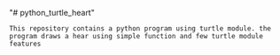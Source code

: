 "# python_turtle_heart" 
    
    This repository contains a python program using turtle module. the program draws a hear using simple function and few turtle module features
    

